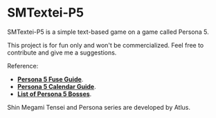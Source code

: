 SMTextei-P5
===========

SMTextei-P5 is a simple text-based game on a game called Persona 5.

This project is for fun only and won't be commercialized. Feel free to contribute and give me a suggestions.

Reference:
* [**Persona 5 Fuse Guide**](https://chinhodado.github.io/persona5_calculator/#/list).
* [**Persona 5 Calendar Guide**](https://www.reddit.com/r/Persona5/comments/6f2mwr/persona_5_calendar_guide_plan_your_day_to_day/?st=j7fqh22t&sh=a1aa50e2).
* [**List of Persona 5 Bosses**](http://megamitensei.wikia.com/wiki/List_of_Persona_5_Bosses).


Shin Megami Tensei and Persona series are developed by Atlus.
